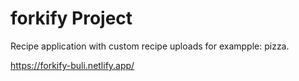 # forkify Project

Recipe application with custom recipe uploads for exampple: pizza.


https://forkify-buli.netlify.app/
